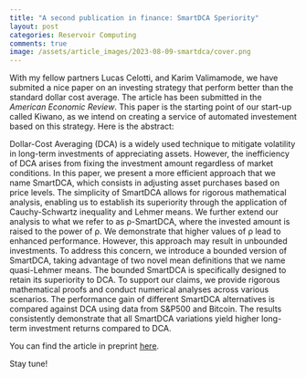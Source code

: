 ```yaml
---
title: "A second publication in finance: SmartDCA Speriority"
layout: post
categories: Reservoir Computing
comments: true
image: /assets/article_images/2023-08-09-smartdca/cover.png
---
```


With my fellow partners Lucas Celotti, and Karim Valimamode, we have submited a nice paper on an investing strategy that perform better than the standard dollar cost average. The article has been submitted in the *American Economic Review*. This paper is the starting point of our start-up called Kiwano, as we intend on creating a service of automated investement based on this strategy. Here is the abstract:

Dollar-Cost Averaging (DCA) is a widely used technique to mitigate volatility
in long-term investments of appreciating assets. However, the inefficiency of
DCA arises from fixing the investment amount regardless of market conditions.
In this paper, we present a more efficient approach that we name SmartDCA,
which consists in adjusting asset purchases based on price levels. The simplicity
of SmartDCA allows for rigorous mathematical analysis, enabling us to establish
its superiority through the application of Cauchy-Schwartz inequality and Lehmer
means. We further extend our analysis to what we refer to as ρ-SmartDCA, where
the invested amount is raised to the power of ρ. We demonstrate that higher values
of ρ lead to enhanced performance. However, this approach may result in
unbounded investments. To address this concern, we introduce a bounded version
of SmartDCA, taking advantage of two novel mean definitions that we name
quasi-Lehmer means. The bounded SmartDCA is specifically designed to retain
its superiority to DCA. To support our claims, we provide rigorous mathematical
proofs and conduct numerical analyses across various scenarios. The performance
gain of different SmartDCA alternatives is compared against DCA using data from
S&P500 and Bitcoin. The results consistently demonstrate that all SmartDCA
variations yield higher long-term investment returns compared to DCA.

You can find the article in preprint [here](https://ManuNeuro.github.io/EmmanuelCalvet/assets/publications/2023-08-08_article_smart_dca_submitted.pdf). 

Stay tune!